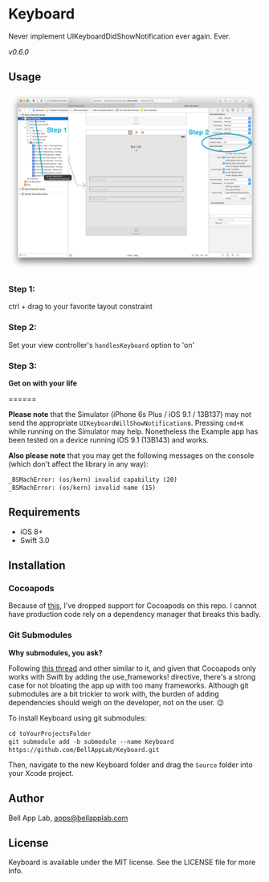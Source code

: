 # Keyboard

Never implement UIKeyboardDidShowNotification ever again. Ever.

_v0.6.0_

## Usage

![Screenshots/Screenshot.png](Screenshots/Screenshot.png)

### Step 1:

ctrl + drag to your favorite layout constraint

### Step 2: 

Set your view controller's `handlesKeyboard` option to 'on'

### Step 3:

**Get on with your life**

======

**Please note** that the Simulator (iPhone 6s Plus / iOS 9.1 / 13B137) may not send the appropriate `UIKeyboardWillShowNotification`s. Pressing `cmd+K` while running on the Simulator may help. Nonetheless the Example app has been tested on a device running iOS 9.1 (13B143) and works. 

**Also please note** that you may get the following messages on the console (which don't affect the library in any way):

    _BSMachError: (os/kern) invalid capability (20)
    _BSMachError: (os/kern) invalid name (15)

## Requirements

* iOS 8+
* Swift 3.0

## Installation

### Cocoapods

Because of [this](http://stackoverflow.com/questions/39637123/cocoapods-app-xcworkspace-does-not-exists), I've dropped support for Cocoapods on this repo. I cannot have production code rely on a dependency manager that breaks this badly. 

### Git Submodules

**Why submodules, you ask?**

Following [this thread](http://stackoverflow.com/questions/31080284/adding-several-pods-increases-ios-app-launch-time-by-10-seconds#31573908) and other similar to it, and given that Cocoapods only works with Swift by adding the use_frameworks! directive, there's a strong case for not bloating the app up with too many frameworks. Although git submodules are a bit trickier to work with, the burden of adding dependencies should weigh on the developer, not on the user. :wink:

To install Keyboard using git submodules:

```
cd toYourProjectsFolder
git submodule add -b submodule --name Keyboard https://github.com/BellAppLab/Keyboard.git
```

Then, navigate to the new Keyboard folder and drag the `Source` folder into your Xcode project.

## Author

Bell App Lab, apps@bellapplab.com

## License

Keyboard is available under the MIT license. See the LICENSE file for more info.

